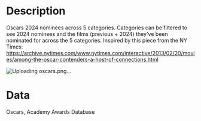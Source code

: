 # Description
Oscars 2024 nominees across 5 categories. Categories can be filtered to see 2024 nominees and the films (previous + 2024) they've been nominated for across the 5 categories.
Inspired by this piece from the NY Times: https://archive.nytimes.com/www.nytimes.com/interactive/2013/02/20/movies/among-the-oscar-contenders-a-host-of-connections.html

![Uploading oscars.png…]()

# Data
Oscars, Academy Awards Database
